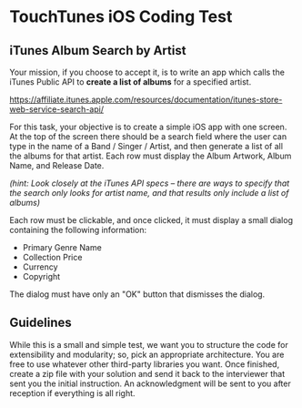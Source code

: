 # TouchTunes iOS Coding Test

## iTunes Album Search by Artist

Your mission, if you choose to accept it, is to write an app which calls the iTunes Public API to **create a list of albums** for a specified artist.

https://affiliate.itunes.apple.com/resources/documentation/itunes-store-web-service-search-api/

For this task, your objective is to create a simple iOS app with one screen. At the top of the screen there should be a search field where the user can type in the name of a Band / Singer / Artist, and then generate a list of all the albums for that artist. Each row must display the Album Artwork, Album Name, and Release Date.

_(hint: Look closely at the iTunes API specs – there are ways to specify that the search only looks for artist name, and that results only include a list of albums)_

Each row must be clickable, and once clicked, it must display a small dialog containing the following information:

- Primary Genre Name
- Collection Price
- Currency
- Copyright

The dialog must have only an "OK" button that dismisses the dialog.

## Guidelines ##

While this is a small and simple test, we want you to structure the code for extensibility and modularity; so, pick an appropriate architecture. You are free to use whatever other third-party libraries you want. Once finished, create a zip file with your solution and send it back to the interviewer that sent you the initial instruction. An acknowledgment will be sent to you after reception if everything is all right.
